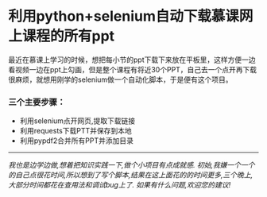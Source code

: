 # 利用python+selenium自动下载慕课网上课程的所有ppt
最近在慕课上学习的时候，想把每小节的ppt下载下来放在平板里，这样方便一边看视频一边在ppt上勾画，但是整个课程有将近30个PPT，自己去一个点开再下载很麻烦，就想用刚学的selenium做一个自动化脚本，于是便有这个项目。
### 三个主要步骤：
- 利用selenium点开网页,提取下载链接
- 利用requests下载PTT并保存到本地
- 利用pypdf2合并所有PPT并添加目录
---
*我也是边学边做,想着把知识实践一下,做个小项目有点成就感. 初始,我嫌一个一个的自己点很花时间,所以想到了写个脚本,结果在这上面花的的时间更多,三个晚上,大部分时间都花在查用法和调试bug上了.*
*如果有什么问题,欢迎您的建议!*
